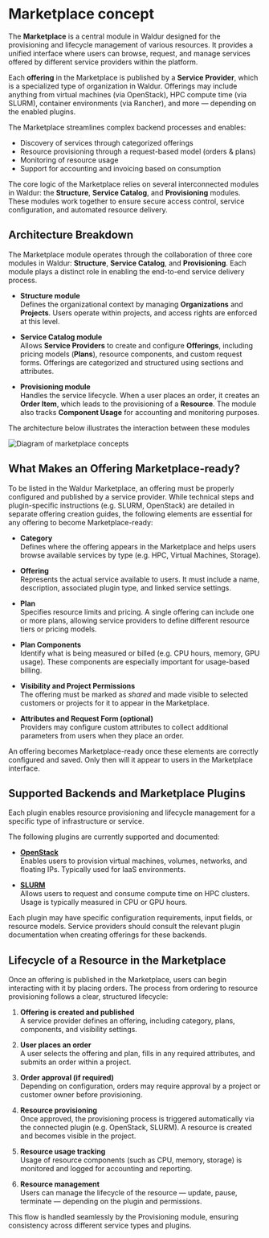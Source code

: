 # Marketplace concept

The **Marketplace** is a central module in Waldur designed for the provisioning and lifecycle management of various resources. It provides a unified interface where users can browse, request, and manage services offered by different service providers within the platform.

Each **offering** in the Marketplace is published by a **Service Provider**, which is a specialized type of organization in Waldur. Offerings may include anything from virtual machines (via OpenStack), HPC compute time (via SLURM), container environments (via Rancher), and more — depending on the enabled plugins.

The Marketplace streamlines complex backend processes and enables:
- Discovery of services through categorized offerings
- Resource provisioning through a request-based model (orders & plans)
- Monitoring of resource usage
- Support for accounting and invoicing based on consumption

The core logic of the Marketplace relies on several interconnected modules in Waldur: the **Structure**, **Service Catalog**, and **Provisioning** modules. These modules work together to ensure secure access control, service configuration, and automated resource delivery.


## Architecture Breakdown

The Marketplace module operates through the collaboration of three core modules in Waldur: **Structure**, **Service Catalog**, and **Provisioning**. Each module plays a distinct role in enabling the end-to-end service delivery process.

- **Structure module**  
  Defines the organizational context by managing **Organizations** and **Projects**. Users operate within projects, and access rights are enforced at this level.

- **Service Catalog module**  
  Allows **Service Providers** to create and configure **Offerings**, including pricing models (**Plans**), resource components, and custom request forms. Offerings are categorized and structured using sections and attributes.

- **Provisioning module**  
  Handles the service lifecycle. When a user places an order, it creates an **Order Item**, which leads to the provisioning of a **Resource**. The module also tracks **Component Usage** for accounting and monitoring purposes.


The architecture below illustrates the interaction between these modules

![Diagram of marketplace concepts](img/marketplace-structure.png)


## What Makes an Offering Marketplace-ready?

To be listed in the Waldur Marketplace, an offering must be properly configured and published by a service provider. While technical steps and plugin-specific instructions (e.g. SLURM, OpenStack) are detailed in separate offering creation guides, the following elements are essential for any offering to become Marketplace-ready:

- **Category**  
  Defines where the offering appears in the Marketplace and helps users browse available services by type (e.g. HPC, Virtual Machines, Storage).

- **Offering**  
  Represents the actual service available to users. It must include a name, description, associated plugin type, and linked service settings.

- **Plan**  
  Specifies resource limits and pricing. A single offering can include one or more plans, allowing service providers to define different resource tiers or pricing models.

- **Plan Components**  
  Identify what is being measured or billed (e.g. CPU hours, memory, GPU usage). These components are especially important for usage-based billing.

- **Visibility and Project Permissions**  
  The offering must be marked as *shared* and made visible to selected customers or projects for it to appear in the Marketplace.

- **Attributes and Request Form (optional)**  
  Providers may configure custom attributes to collect additional parameters from users when they place an order.

An offering becomes Marketplace-ready once these elements are correctly configured and saved. Only then will it appear to users in the Marketplace interface.

## Supported Backends and Marketplace Plugins

Each plugin enables resource provisioning and lifecycle management for a specific type of infrastructure or service.

The following plugins are currently supported and documented:

- **[OpenStack](https://docs.waldur.com/latest/user-guide/service-provider-organization/adding-an-offering/#openstack-offering-creation)**  
  Enables users to provision virtual machines, volumes, networks, and floating IPs. Typically used for IaaS environments.

- **[SLURM](https://docs.waldur.com/latest/user-guide/service-provider-organization/adding-an-offering/#slurm-offering-creation)**  
  Allows users to request and consume compute time on HPC clusters. Usage is typically measured in CPU or GPU hours.

Each plugin may have specific configuration requirements, input fields, or resource models. Service providers should consult the relevant plugin documentation when creating offerings for these backends.

## Lifecycle of a Resource in the Marketplace

Once an offering is published in the Marketplace, users can begin interacting with it by placing orders. The process from ordering to resource provisioning follows a clear, structured lifecycle:

1. **Offering is created and published**  
   A service provider defines an offering, including category, plans, components, and visibility settings.

2. **User places an order**  
   A user selects the offering and plan, fills in any required attributes, and submits an order within a project.

3. **Order approval (if required)**  
   Depending on configuration, orders may require approval by a project or customer owner before provisioning.

4. **Resource provisioning**  
   Once approved, the provisioning process is triggered automatically via the connected plugin (e.g. OpenStack, SLURM). A resource is created and becomes visible in the project.

5. **Resource usage tracking**  
   Usage of resource components (such as CPU, memory, storage) is monitored and logged for accounting and reporting.

6. **Resource management**  
   Users can manage the lifecycle of the resource — update, pause, terminate — depending on the plugin and permissions.

This flow is handled seamlessly by the Provisioning module, ensuring consistency across different service types and plugins.
